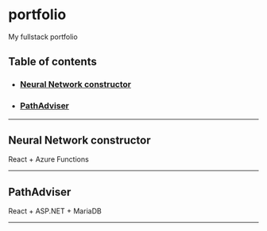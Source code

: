 # portfolio
My fullstack portfolio

## Table of contents
* ### [Neural Network constructor](#neural-network-constructor)
* ### [PathAdviser](#pathadviser)

---

## Neural Network constructor

React + Azure Functions

---
## PathAdviser

React + ASP.NET + MariaDB

---
